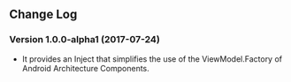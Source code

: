 ## Change Log

### Version 1.0.0-alpha1 (2017-07-24)

- It provides an Inject that simplifies the use of the ViewModel.Factory of Android Architecture Components.